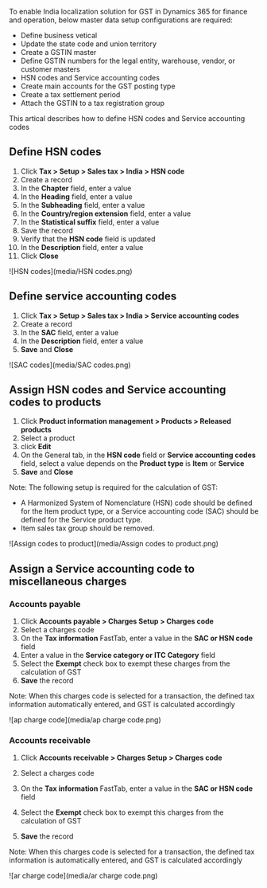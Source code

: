 To enable India localization solution for GST in Dynamics 365 for finance and operation, below master data setup configurations are required:

- Define business vetical
- Update the state code and union territory
- Create a GSTIN master
- Define GSTIN numbers for the legal entity, warehouse, vendor, or customer masters
- HSN codes and Service accounting codes
- Create main accounts for the GST posting type
- Create a tax settlement period
- Attach the GSTIN to a tax registration group

This artical describes how to define HSN codes and Service accounting codes



## Define HSN codes

1. Click **Tax > Setup > Sales tax > India > HSN code**
2. Create a record
3. In the **Chapter** field, enter a value
4. In the **Heading** field, enter a value
5. In the **Subheading** field, enter a value
6. In the **Country/region extension** field, enter a value
7. In the **Statistical suffix** field, enter a value
8. Save the record
9. Verify that the **HSN code** field is updated
10. In the **Description** field, enter a value
11. Click **Close**

![HSN codes](media/HSN codes.png)



## Define service accounting codes

1. Click **Tax > Setup > Sales tax > India > Service accounting codes**
2. Create a record
3. In the **SAC** field, enter a value
4. In the **Description** field, enter a value
5. **Save** and **Close**

![SAC codes](media/SAC codes.png)



## Assign HSN codes and Service accounting codes to products

1. Click **Product information management > Products > Released products**
2. Select a product
3. click **Edit**
4. On the General tab, in the **HSN code** field or **Service accounting codes** field, select a value depends on the **Product type** is **Item** or **Service**
5. **Save** and **Close**

Note: The following setup is required for the calculation of GST:

- A Harmonized System of Nomenclature (HSN) code should be defined for the Item product type, or a Service accounting code (SAC) should be defined for the Service product type.
- Item sales tax group should be removed.

![Assign codes to product](media/Assign codes to product.png)



## Assign a Service accounting code to miscellaneous charges

### Accounts payable

1. Click **Accounts payable > Charges Setup > Charges code**
2. Select a charges code
3. On the **Tax information** FastTab, enter a value in the **SAC or HSN code** field
4. Enter a value in the **Service category or ITC Category** field
5. Select the **Exempt** check box to exempt these charges from the calculation of GST
6. **Save** the record

Note: When this charges code is selected for a transaction, the defined tax information automatically entered, and GST is calculated accordingly

![ap charge code](media/ap charge code.png)

### Accounts receivable

1. Click **Accounts receivable > Charges Setup > Charges code**

2. Select a charges code

3. On the **Tax information** FastTab, enter a value in the **SAC or HSN code** field

4. Select the **Exempt** check box to exempt this charges from the calculation of GST

5. **Save** the record

Note: When this charges code is selected for a transaction, the defined tax information is automatically entered, and GST is calculated accordingly

![ar charge code](media/ar charge code.png)
